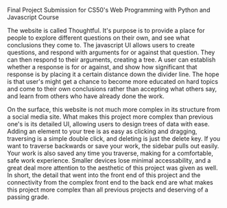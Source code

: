 Final Project Submission for CS50's Web Programming with Python and Javascript Course

The website is called Thoughtful. It's purpose is to provide a place for people to explore different questions on their own, and see what conclusions they come to. The javascript UI allows users to create questions, and respond with arguments for or against that question. They can then respond to their arguments, creating a tree. A user can establish whether a response is for or against, and show how significant that response is by placing it a certain distance down the divider line. The hope is that user's might get a chance to become more educated on hard topics and come to their own conclusions rather than accepting what others say, and learn from others who have already done the work.

On the surface, this website is not much more complex in its structure from a social media site. What makes this project more complex than previous one's is its detailed UI, allowing users to design trees of data with ease. Adding an element to your tree is as easy as clicking and dragging, traversing is a simple double click, and deleting is just the delete key. If you want to traverse backwards or save your work, the sidebar pulls out easily. Your work is also saved any time you traverse, making for a comfortable, safe work experience. Smaller devices lose minimal accessability, and a great deal more attention to the aesthetic of this project was given as well. In short, the detail that went into the front end of this project and the connectivity from the complex front end to the back end are what makes this project more complex than all previous projects and deserving of a passing grade.